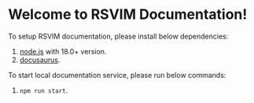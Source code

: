 # Welcome to RSVIM Documentation!

To setup RSVIM documentation, please install below dependencies:

1. [node.js](https://nodejs.org/) with 18.0+ version.
2. [docusaurus](https://docusaurus.io/).

To start local documentation service, please run below commands:

1. `npm run start`.
